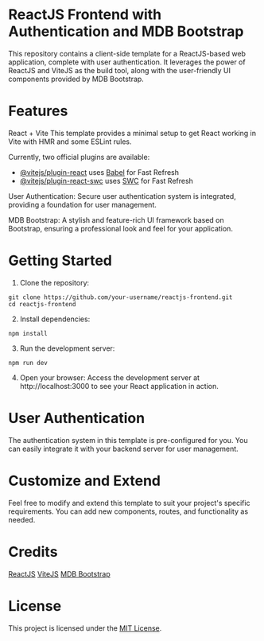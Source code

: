 # ReactJS Frontend with Authentication and MDB Bootstrap

This repository contains a client-side template for a ReactJS-based web application, complete with user authentication. It leverages the power of ReactJS and ViteJS as the build tool, along with the user-friendly UI components provided by MDB Bootstrap.

# Features
React + Vite
This template provides a minimal setup to get React working in Vite with HMR and some ESLint rules.

Currently, two official plugins are available:

- [@vitejs/plugin-react](https://github.com/vitejs/vite-plugin-react/blob/main/packages/plugin-react/README.md) uses [Babel](https://babeljs.io/) for Fast Refresh
- [@vitejs/plugin-react-swc](https://github.com/vitejs/vite-plugin-react-swc) uses [SWC](https://swc.rs/) for Fast Refresh

User Authentication: Secure user authentication system is integrated, providing a foundation for user management.

MDB Bootstrap: A stylish and feature-rich UI framework based on Bootstrap, ensuring a professional look and feel for your application.

# Getting Started
1. Clone the repository:
```
git clone https://github.com/your-username/reactjs-frontend.git
cd reactjs-frontend
```
2. Install dependencies:
```
npm install
```
3. Run the development server:
```
npm run dev
```
4. Open your browser:
Access the development server at http://localhost:3000 to see your React application in action.

# User Authentication
The authentication system in this template is pre-configured for you. You can easily integrate it with your backend server for user management.

# Customize and Extend
Feel free to modify and extend this template to suit your project's specific requirements. You can add new components, routes, and functionality as needed.

# Credits
[ReactJS](https://react.dev/)
[ViteJS](https://vitejs.dev/)
[MDB Bootstrap](https://mdbootstrap.com/docs/react/)

# License
This project is licensed under the [MIT License](https://opensource.org/license/mit/).
